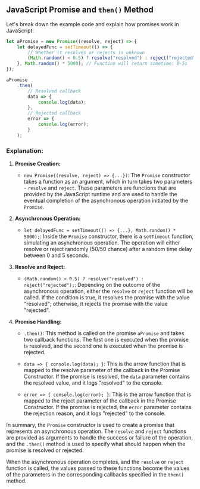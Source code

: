 ## JavaScript Promise and `then()` Method

Let's break down the example code and explain how promises work in JavaScript:

```javascript
let aPromise = new Promise((resolve, reject) => {
    let delayedFunc = setTimeout(() => {
        // Whether it resolves or rejects is unknown
        (Math.random() < 0.5) ? resolve("resolved") : reject("rejected");
    }, Math.random() * 5000); // Function will return sometime: 0-5s
});

aPromise
    .then(
        // Resolved callback
        data => {
            console.log(data);
        },
        // Rejected callback
        error => {
            console.log(error);
        }
    );
```

### Explanation:

1. **Promise Creation:**
   - `new Promise((resolve, reject) => {...})`: The `Promise` constructor takes a function as an argument, which in turn takes two parameters - `resolve` and `reject`. These parameters are functions that are provided by the JavaScript runtime and are used to handle the eventual completion of the asynchronous operation initiated by the `Promise`.

2. **Asynchronous Operation:**
   - `let delayedFunc = setTimeout(() => {...}, Math.random() * 5000);`: Inside the `Promise` constructor, there is a `setTimeout` function, simulating an asynchronous operation. The operation will either resolve or reject randomly (50/50 chance) after a random time delay between 0 and 5 seconds.

3. **Resolve and Reject:**
   - `(Math.random() < 0.5) ? resolve("resolved") : reject("rejected");`: Depending on the outcome of the asynchronous operation, either the `resolve` or `reject` function will be called. If the condition is true, it resolves the promise with the value "resolved"; otherwise, it rejects the promise with the value "rejected".

4. **Promise Handling:**
   - `.then()`: This method is called on the promise `aPromise` and takes two callback functions. The first one is executed when the promise is resolved, and the second one is executed when the promise is rejected.

   - `data => { console.log(data); }`: This is the arrow function that is mapped to the resolve parameter of the callback in the Promise Constructor. If the promise is resolved, the `data` parameter contains the resolved value, and it logs "resolved" to the console.

   - `error => { console.log(error); }`: This is the arrow function that is mapped to the reject parameter of the callback in the Promise Constructor. If the promise is rejected, the `error` parameter contains the rejection reason, and it logs "rejected" to the console.

In summary, the `Promise` constructor is used to create a promise that represents an asynchronous operation. The `resolve` and `reject` functions are provided as arguments to handle the success or failure of the operation, and the `.then()` method is used to specify what should happen when the promise is resolved or rejected.

When the asynchronous operation completes, and the `resolve` or `reject` function is called, the values passed to these functions become the values of the parameters in the corresponding callbacks specified in the `then()` method.
